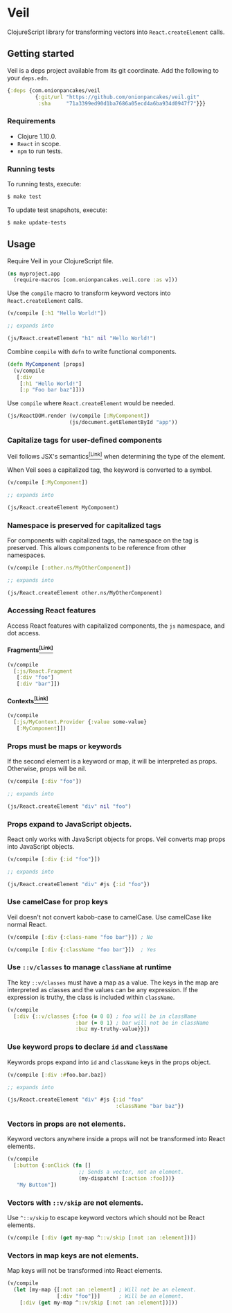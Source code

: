 # Veil

ClojureScript library for transforming vectors into `React.createElement` calls.

## Getting started

Veil is a deps project available from its git coordinate. Add the following to your `deps.edn`.

```clojure
{:deps {com.onionpancakes/veil
         {:git/url "https://github.com/onionpancakes/veil.git"
          :sha     "71a3399ed90d1ba7686a05ecd4a6ba934d0947f7"}}}
```

### Requirements

* Clojure 1.10.0.
* `React` in scope.
* `npm` to run tests.

### Running tests

To running tests, execute:

```bash
$ make test
```

To update test snapshots, execute:

```bash
$ make update-tests
```

## Usage

Require Veil in your ClojureScript file.

```clojure
(ns myproject.app
  (require-macros [com.onionpancakes.veil.core :as v]))
```

Use the `compile` macro to transform keyword vectors into `React.createElement` calls.

```clojure
(v/compile [:h1 "Hello World!"])

;; expands into

(js/React.createElement "h1" nil "Hello World!")
```

Combine `compile` with `defn` to write functional components.

```clojure
(defn MyComponent [props]
  (v/compile
   [:div
    [:h1 "Hello World!"]
    [:p "Foo bar baz"]]))
```

Use `compile` where `React.createElement` would be needed.

```clojure
(js/ReactDOM.render (v/compile [:MyComponent])
                    (js/document.getElementById "app"))
```

### Capitalize tags for user-defined components

Veil follows JSX's semantics[<sup>[Link]</sup>](https://reactjs.org/docs/jsx-in-depth.html#specifying-the-react-element-type) when determining the type of the element.

When Veil sees a capitalized tag, the keyword is converted to a symbol.

```clojure
(v/compile [:MyComponent])

;; expands into

(js/React.createElement MyComponent)
```

### Namespace is preserved for capitalized tags

For components with capitalized tags, the namespace on the tag is preserved. This allows components to be reference from other namespaces.

```clojure
(v/compile [:other.ns/MyOtherComponent])

;; expands into

(js/React.createElement other.ns/MyOtherComponent)
```

### Accessing React features

Access React features with capitalized components, the `js` namespace, and dot access.

#### Fragments[<sup>[Link]</sup>](https://reactjs.org/docs/fragments.html)

```clojure
(v/compile
  [:js/React.Fragment
   [:div "foo"]
   [:div "bar"]])
```

#### Contexts[<sup>[Link]</sup>](https://reactjs.org/docs/context.html)

```clojure
(v/compile
  [:js/MyContext.Provider {:value some-value}
   [:MyComponent]])
```

### Props must be maps or keywords

If the second element is a keyword or map, it will be interpreted as props. Otherwise, props will be nil.

```clojure
(v/compile [:div "foo"])

;; expands into

(js/React.createElement "div" nil "foo")
```

### Props expand to JavaScript objects.

React only works with JavaScript objects for props. Veil converts map props into JavaScript objects.

```clojure
(v/compile [:div {:id "foo"}])

;; expands into

(js/React.createElement "div" #js {:id "foo"})
```

### Use camelCase for prop keys

Veil doesn't not convert kabob-case to camelCase. Use camelCase like normal React.

```clojure
(v/compile [:div {:class-name "foo bar"}]) ; No

(v/compile [:div {:className "foo bar"}])  ; Yes
```

### Use `::v/classes` to manage `className` at runtime

The key `::v/classes` must have a map as a value. The keys in the map are interpreted as classes and the values can be any expression. If the expression is truthy, the class is included within `className`.

```clojure
(v/compile
  [:div {::v/classes {:foo (= 0 0) ; foo will be in className
                      :bar (= 0 1) ; bar will not be in className
                      :buz my-truthy-value}}])
```

### Use keyword props to declare `id` and `className`

Keywords props expand into `id` and `className` keys in the props object.

```clojure
(v/compile [:div :#foo.bar.baz])

;; expands into

(js/React.createElement "div" #js {:id "foo"
                                   :className "bar baz"})
````

### Vectors in props are not elements.

Keyword vectors anywhere inside a props will not be transformed into React elements.

```clojure
(v/compile
  [:button {:onClick (fn []
                       ;; Sends a vector, not an element.
                       (my-dispatch! [:action :foo]))}
   "My Button"])
```

### Vectors with `::v/skip` are not elements.

Use `^::v/skip` to escape keyword vectors which should not be React elements.

```clojure
(v/compile [:div (get my-map ^::v/skip [:not :an :element])])
```

### Vectors in map keys are not elements.

Map keys will not be transformed into React elements.

```clojure
(v/compile
  (let [my-map {[:not :an :element] ; Will not be an element.
                [:div "foo"]}]      ; Will be an element.
    [:div (get my-map ^::v/skip [:not :an :element])]))
```